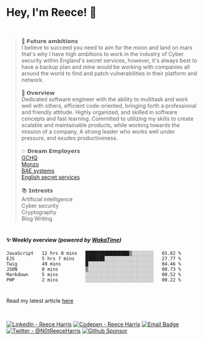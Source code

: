 
# Hey, I'm Reece! 👋

<br>

> 🚀 𝗙𝘂𝘁𝘂𝗿𝗲 𝗮𝗺𝗯𝗶𝘁𝗶𝗼𝗻𝘀 <br>
I believe to succeed you need to aim for the moon and land on mars that's why I have high ambitions to work in the industry of Cyber security within England's secret services, however, it's always best to have a backup plan and mine would be working with companies all around the world to find and patch vulnerabilities in their platform and network. <br> <br>
📝 𝗢𝘃𝗲𝗿𝘃𝗶𝗲𝘄 <br>
Dedicated software engineer with the ability to multitask and work well with others, efficient code-oriented, bringing forth a professional and friendly attitude. Highly organized, and skilled in software concepts and fast learning. Committed to utilizing my skills to create scalable and maintainable products, while working towards the mission of a company, A strong leader who works well under pressure, and exudes productiveness. <br> <br>
✨ 𝗗𝗿𝗲𝗮𝗺 𝗘𝗺𝗽𝗹𝗼𝘆𝗲𝗿𝘀 <br>
[GCHQ](https://www.gchq.gov.uk/) <br>
[Monzo](https://github.com/monzo) <br>
[BAE systems](https://www.baesystems.com/) <br>
[English secret services](https://www.mi5.gov.uk/cyber) <br><br>
📚 𝗜𝗻𝘁𝗿𝗲𝘀𝘁𝘀 <br>
Artificial intelligence <br>
Cyber security <br>
Cryptography  <br>
Blog Writing

# 

#### ✨ Weekly overview *(powered by [WakaTime](https://wakatime.com/))*
<!--START_SECTION:waka-->

```text
JavaScript   12 hrs 8 mins   ████████████████▒░░░░░░░░   65.82 %
EJS          5 hrs 7 mins    ███████░░░░░░░░░░░░░░░░░░   27.77 %
Twig         49 mins         █░░░░░░░░░░░░░░░░░░░░░░░░   04.46 %
JSON         8 mins          ▒░░░░░░░░░░░░░░░░░░░░░░░░   00.73 %
Markdown     5 mins          ░░░░░░░░░░░░░░░░░░░░░░░░░   00.52 %
PHP          2 mins          ░░░░░░░░░░░░░░░░░░░░░░░░░   00.22 %
```

<!--END_SECTION:waka-->


# 

Read my latest article [here](https://reeceharris.net/latest)

<br>

[![LinkedIn - Reece Harris](https://img.shields.io/badge/LinkedIn-0077B5?style=for-the-badge&logo=linkedin&logoColor=white)](https://www.linkedin.com/in/notreeceharris)
[![Codepen - Reece Harris](https://img.shields.io/badge/CodePen-1e1f26?style=for-the-badge&logo=codepen&logoColor=white)](https://codepen.io/notreeceharris)
[![Email Badge](https://img.shields.io/badge/Email-D14836?style=for-the-badge&logo=Mail.Ru&logoColor=white)](mailto:reeceharris@email.com)
[![Twitter - @N0tReeceHarris](https://img.shields.io/badge/Twitter-1DA1F2?style=for-the-badge&logo=twitter&logoColor=white)](https://twitter.com/N0tReeceHarris)
[![Github Sponsor](https://img.shields.io/badge/Sponsor-ca5d9e?style=for-the-badge&logo=github&logoColor=white)](https://github.com/sponsors/NotReeceHarris)
